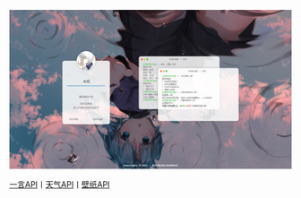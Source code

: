 <div>
    <p><a href="https://www.yukonga.top"><img alt="Screenshot.png" src="Screenshot.png"></a></p>
    <p><a href="https://v1.hitokoto.cn">一言API</a>丨<a href="https://tianqiapi.com/api.php?style=tu&skin=pitaya">天气API</a>丨<a href="https://api.blogbig.cn/bing/api.php">壁纸API</a></p>
</div>
